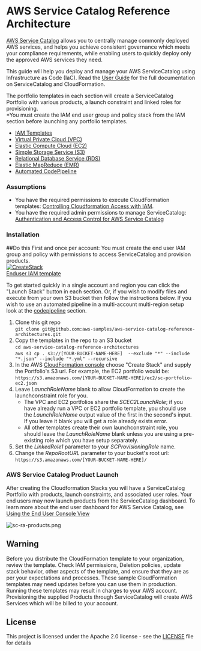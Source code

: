 # AWS Service Catalog Reference Architecture

[AWS Service Catalog](https://docs.aws.amazon.com/servicecatalog/latest/adminguide/introduction.html) allows you to centrally manage commonly deployed AWS services, and helps you achieve consistent governance which meets your compliance requirements, while enabling users to quickly deploy only the approved AWS services they need. 

This guide will help you deploy and manage your AWS ServiceCatalog using Infrastructure as Code (IaC).
 Read the [User Guide](https://docs.aws.amazon.com/AWSCloudFormation/latest/UserGuide/cfn-reference-servicecatalog.html)
 for the full documentation on ServiceCatalog and CloudFormation.  

The portfolio templates in each section will create a ServiceCatalog Portfolio with various products,
 a launch constraint and linked roles for provisioning.  
*You must create the IAM end user group and policy stack from the IAM section before launching any portfolio templates.
 * [IAM Templates](iam)
 * [Virtual Private Cloud (VPC)](vpc)
 * [Elastic Compute Cloud (EC2)](ec2)
 * [Simple Storage Service (S3)](s3)
 * [Relational Database Service (RDS)](rds)
 * [Elastic MapReduce (EMR)](emr)
 * [Automated CodePipeline](codepipeline)

### Assumptions  
* You have the required permissions to execute CloudFormation templates: [Controlling Cloudformation Access with IAM](https://docs.aws.amazon.com/AWSCloudFormation/latest/UserGuide/using-iam-template.html).
* You have the required admin permissions to manage ServiceCatalog: [Authentication and Access Control for AWS Service Catalog](https://docs.aws.amazon.com/servicecatalog/latest/adminguide/controlling_access.html)  

### Installation  

##Do this First and once per account:
You must create the end user IAM group and policy with permissions to access ServiceCatalog and provision products.  
[![CreateStack](https://s3.amazonaws.com/cloudformation-examples/cloudformation-launch-stack.png)](https://console.aws.amazon.com/cloudformation/home?region=us-east-1#/stacks/new?stackName=SC-RA-IAM-Endusers&templateURL=https://s3.amazonaws.com/aws-service-catalog-reference-architectures/iam/sc-enduser-iam.yml)  
[Enduser IAM template](iam/sc-enduser-iam.yml)
 
To get started quickly in a single account and region you can click the "Launch Stack" button in each section.
 Or, if you wish to modify files and execute from your own S3 bucket then follow the instructions below. If you wish to use
 an automated pipeline in a multi-account multi-region setup look at the [codepipeline](codepipeline) section.  
1. Clone this git repo  
  ```git clone git@github.com:aws-samples/aws-service-catalog-reference-architectures.git```  
2. Copy the templates in the repo to an S3 bucket  
  ```cd aws-service-catalog-reference-architectures```  
  ```aws s3 cp . s3://[YOUR-BUCKET-NAME-HERE]  --exclude "*" --include "*.json" --include "*.yml" --recursive``` 
3. In the AWS [CloudFormation console](https://console.aws.amazon.com/cloudformation) choose "Create Stack" and supply the Portfolio's S3 url. 
For example, the EC2 portfolio would be:  
  ```https://s3.amazonaws.com/[YOUR-BUCKET-NAME-HERE]/ec2/sc-portfolio-ec2.json```  
4. Leave _LaunchRoleName_ blank to allow CloudFormation to create the launchconstraint role for you.  
    * The VPC and EC2 portfolios share the _SCEC2LaunchRole_; if you have already run a VPC or EC2 portfolio template, you should use the _LaunchRoleName_ output value of the first in the second's input.  If you leave it blank you will get a role already exists error.  
    * All other templates create their own launchconstraint role, you should leave the _LaunchRoleName_ blank unless you are using a pre-existing role which you have setup separately.
5. Set the _LinkedRole1_ parameter to your _SCProvisioningRole_ name.
6. Change the _RepoRootURL_ parameter to your bucket's root url:  
  ```https://s3.amazonaws.com/[YOUR-BUCKET-NAME-HERE]/```  
  
### AWS Service Catalog Product Launch  
After creating the Cloudformation Stacks you will have a ServiceCatalog Portfolio with products, launch constraints, and associated user roles.  Your end users may now launch products from the ServiceCatalog dashboard. To learn more about the end user dashboard for AWS Service Catalog, see [Using the End User Console View](https://docs.aws.amazon.com/servicecatalog/latest/userguide/end-user-console.html)

![sc-ra-products.png](sc-ra-products.png)

## Warning
Before you distribute the CloudFormation template to your organization, review the template. 
Check IAM permissions, Deletion policies, update stack behavior, other aspects of the template, 
and ensure that they are as per your expectations and processes. 
These sample CloudFormation templates may need updates before you can use them in production.  
Running these templates may result in charges to your AWS account.  
Provisioning the supplied Products through ServiceCatalog will create AWS Services which will be billed to your account.


## License  
This project is licensed under the Apache 2.0 license - see the [LICENSE](LICENSE) file for details

